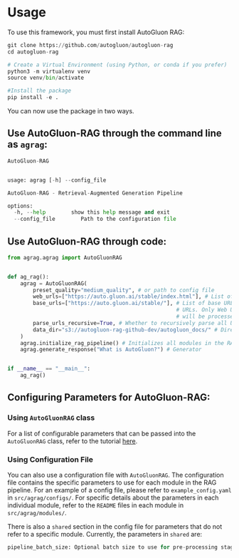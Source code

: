 # Usage

To use this framework, you must first install AutoGluon RAG:
```python
git clone https://github.com/autogluon/autogluon-rag
cd autogluon-rag

# Create a Virtual Environment (using Python, or conda if you prefer)
python3 -m virtualenv venv
source venv/bin/activate

#Install the package
pip install -e .
```
You can now use the package in two ways. 

## Use AutoGluon-RAG through the command line as `agrag`:

```python
AutoGluon-RAG


usage: agrag [-h] --config_file

AutoGluon-RAG - Retrieval-Augmented Generation Pipeline

options:
  -h, --help        show this help message and exit
  --config_file        Path to the configuration file 
```

## Use AutoGluon-RAG through code:
```python
from agrag.agrag import AutoGluonRAG


def ag_rag():
    agrag = AutoGluonRAG(
        preset_quality="medium_quality", # or path to config file
        web_urls=["https://auto.gluon.ai/stable/index.html"], # List of URLs to use for RAG
        base_urls=["https://auto.gluon.ai/stable/"], # List of base URLs to use when processing web     
                                                     # URLs. Only Web URLs that stem from a base URL 
                                                     # will be processed.
        parse_urls_recursive=True, # Whether to recursively parse all URLs from the provided web url list
        data_dir="s3://autogluon-rag-github-dev/autogluon_docs/" # Directory containing files to use for RAG
    )
    agrag.initialize_rag_pipeline() # Initializes all modules in the RAG pipeline
    agrag.generate_response("What is AutoGluon?") # Generator


if __name__ == "__main__":
    ag_rag()
```

## Configuring Parameters for AutoGluon-RAG:

### Using `AutoGluonRAG` class
For a list of configurable parameters that can be passed into the `AutoGluonRAG` class, refer to the tutorial [here](general/code_parameters.md). 

### Using Configuration File
You can also use a configuration file with `AutoGluonRAG`.
The configuration file contains the specific parameters to use for each module in the RAG pipeline. For an example of a config file, please refer to `example_config.yaml` in `src/agrag/configs/`. For specific details about the parameters in each individual module, refer to the `README` files in each module in `src/agrag/modules/`.

There is also a `shared` section in the config file for parameters that do not refer to a specific module. Currently, the parameters in `shared` are: 
```python
pipeline_batch_size: Optional batch size to use for pre-processing stage (Data Processing, Embedding, Vector DB Module). This represents the number of files in each batch. The default value is 20.
```